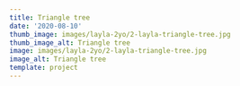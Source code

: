 ```yaml
--- 
title: Triangle tree
date: '2020-08-10'
thumb_image: images/layla-2yo/2-layla-triangle-tree.jpg
thumb_image_alt: Triangle tree
image: images/layla-2yo/2-layla-triangle-tree.jpg
image_alt: Triangle tree
template: project
---
```

